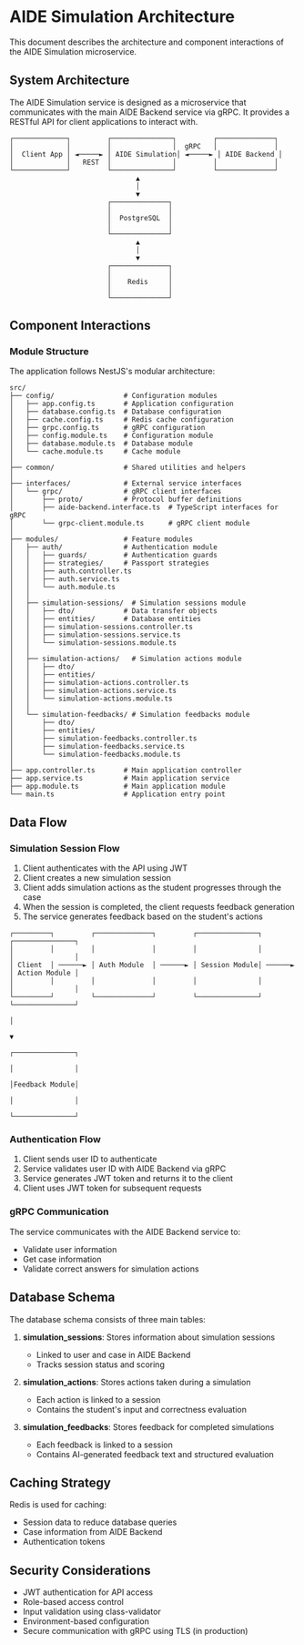 # AIDE Simulation Architecture

This document describes the architecture and component interactions of the AIDE Simulation microservice.

## System Architecture

The AIDE Simulation service is designed as a microservice that communicates with the main AIDE Backend service via gRPC. It provides a RESTful API for client applications to interact with.

```
┌─────────────┐         ┌───────────────┐         ┌──────────────┐
│             │         │               │  gRPC   │              │
│  Client App │ ◄─────► │ AIDE Simulation│ ◄─────► │ AIDE Backend │
│             │   REST  │               │         │              │
└─────────────┘         └───────────────┘         └──────────────┘
                               ▲
                               │
                               ▼
                        ┌──────────────┐
                        │              │
                        │  PostgreSQL  │
                        │              │
                        └──────────────┘
                               ▲
                               │
                               ▼
                        ┌──────────────┐
                        │              │
                        │    Redis     │
                        │              │
                        └──────────────┘
```

## Component Interactions

### Module Structure

The application follows NestJS's modular architecture:

```
src/
├── config/                 # Configuration modules
│   ├── app.config.ts       # Application configuration
│   ├── database.config.ts  # Database configuration
│   ├── cache.config.ts     # Redis cache configuration
│   ├── grpc.config.ts      # gRPC configuration
│   ├── config.module.ts    # Configuration module
│   ├── database.module.ts  # Database module
│   └── cache.module.ts     # Cache module
│
├── common/                 # Shared utilities and helpers
│
├── interfaces/             # External service interfaces
│   └── grpc/               # gRPC client interfaces
│       ├── proto/          # Protocol buffer definitions
│       ├── aide-backend.interface.ts  # TypeScript interfaces for gRPC
│       └── grpc-client.module.ts      # gRPC client module
│
├── modules/                # Feature modules
│   ├── auth/               # Authentication module
│   │   ├── guards/         # Authentication guards
│   │   ├── strategies/     # Passport strategies
│   │   ├── auth.controller.ts
│   │   ├── auth.service.ts
│   │   └── auth.module.ts
│   │
│   ├── simulation-sessions/  # Simulation sessions module
│   │   ├── dto/            # Data transfer objects
│   │   ├── entities/       # Database entities
│   │   ├── simulation-sessions.controller.ts
│   │   ├── simulation-sessions.service.ts
│   │   └── simulation-sessions.module.ts
│   │
│   ├── simulation-actions/   # Simulation actions module
│   │   ├── dto/
│   │   ├── entities/
│   │   ├── simulation-actions.controller.ts
│   │   ├── simulation-actions.service.ts
│   │   └── simulation-actions.module.ts
│   │
│   └── simulation-feedbacks/ # Simulation feedbacks module
│       ├── dto/
│       ├── entities/
│       ├── simulation-feedbacks.controller.ts
│       ├── simulation-feedbacks.service.ts
│       └── simulation-feedbacks.module.ts
│
├── app.controller.ts       # Main application controller
├── app.service.ts          # Main application service
├── app.module.ts           # Main application module
└── main.ts                 # Application entry point
```

## Data Flow

### Simulation Session Flow

1. Client authenticates with the API using JWT
2. Client creates a new simulation session
3. Client adds simulation actions as the student progresses through the case
4. When the session is completed, the client requests feedback generation
5. The service generates feedback based on the student's actions

```
┌─────────┐         ┌──────────────┐         ┌───────────────┐         ┌───────────────┐
│         │         │              │         │               │         │               │
│ Client  │ ──────► │ Auth Module  │ ──────► │ Session Module│ ──────► │ Action Module │
│         │         │              │         │               │         │               │
└─────────┘         └──────────────┘         └───────────────┘         └───────────────┘
                                                                               │
                                                                               ▼
                                                                       ┌───────────────┐
                                                                       │               │
                                                                       │Feedback Module│
                                                                       │               │
                                                                       └───────────────┘
```

### Authentication Flow

1. Client sends user ID to authenticate
2. Service validates user ID with AIDE Backend via gRPC
3. Service generates JWT token and returns it to the client
4. Client uses JWT token for subsequent requests

### gRPC Communication

The service communicates with the AIDE Backend service to:
- Validate user information
- Get case information
- Validate correct answers for simulation actions

## Database Schema

The database schema consists of three main tables:

1. **simulation_sessions**: Stores information about simulation sessions
   - Linked to user and case in AIDE Backend
   - Tracks session status and scoring

2. **simulation_actions**: Stores actions taken during a simulation
   - Each action is linked to a session
   - Contains the student's input and correctness evaluation

3. **simulation_feedbacks**: Stores feedback for completed simulations
   - Each feedback is linked to a session
   - Contains AI-generated feedback text and structured evaluation

## Caching Strategy

Redis is used for caching:
- Session data to reduce database queries
- Case information from AIDE Backend
- Authentication tokens

## Security Considerations

- JWT authentication for API access
- Role-based access control
- Input validation using class-validator
- Environment-based configuration
- Secure communication with gRPC using TLS (in production) 